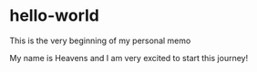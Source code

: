 # hello-world
This is the very beginning of my personal memo

My name is Heavens and I am very excited to start this journey!
